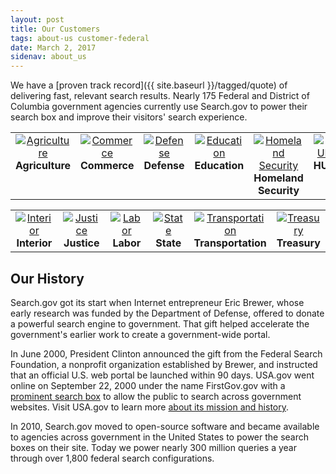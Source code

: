 ```yaml
---
layout: post
title: Our Customers
tags: about-us customer-federal
date: March 2, 2017
sidenav: about_us
---
```


We have a [proven track record]({{ site.baseurl }}/tagged/quote) of delivering fast, relevant search results. Nearly 175 Federal and District of Columbia government agencies currently use Search.gov to power their search box and improve their visitors' search experience.

<table align="center" width="100%">
<tr>
<td valign="top" align="center" width="16%" style="border:none; text-align: center;" style="border:none; text-align: center;"><a href="https://usdasearch.usda.gov/search?affiliate=usda&query=jobs"><img alt="Agriculture" src="https://d3qcdigd1fhos0.cloudfront.net/blog/img/customers-usda.png"></a><br><strong>Agriculture</strong></td>
<td valign="top" align="center" width="16%" style="border:none; text-align: center;"><a href="https://search.commerce.gov/search?affiliate=commerce.gov&query=jobs"><img alt="Commerce" src="https://d3qcdigd1fhos0.cloudfront.net/blog/img/customers-commerce.png"></a><br><strong>Commerce</strong></td>
<td valign="top" align="center" width="16%" style="border:none; text-align: center;"><a href="https://search.defense.gov/search?affiliate=defense_gov&query=jobs"><img alt="Defense" src="https://d3qcdigd1fhos0.cloudfront.net/blog/img/customers-defense.png"></a><br><strong>Defense</strong></td>
<td valign="top" align="center" width="16%" style="border:none; text-align: center;"><a href="https://search.usa.gov/search?affiliate=ed.gov&query=jobs"><img alt="Education" src="https://d3qcdigd1fhos0.cloudfront.net/blog/img/customers-education.png"></a><br><strong>Education</strong></td>
<td valign="top" align="center" width="16%" style="border:none; text-align: center;"><a href="https://search.dhs.gov/search?affiliate=dhs&query=jobs"><img alt="Homeland Security" src="https://d3qcdigd1fhos0.cloudfront.net/blog/img/customers-dhs.png"></a><br><strong>Homeland Security</strong></td>
<td valign="top" align="center" width="16%" style="border:none; text-align: center;"><a href="https://search.usa.gov/search?affiliate=housingandurbandevelopment&query=jobs"><img alt="HUD" src="https://d3qcdigd1fhos0.cloudfront.net/blog/img/customers-hud.png"></a><br><strong>HUD</strong></td>
</tr>
</table>

<table align="center" width="100%">
<tr>
<td valign="top" align="center" width="16%" style="border:none; text-align: center;"><a href="https://search.usa.gov/search?affiliate=doi.gov&query=jobs"><img alt="Interior" src="https://d3qcdigd1fhos0.cloudfront.net/blog/img/customers-interior.png"></a><br><strong>Interior</strong></td>
<td valign="top" align="center" width="16%" style="border:none; text-align: center;"><a href="https://search.justice.gov/search?affiliate=justice&query=law"><img alt="Justice" src="https://d3qcdigd1fhos0.cloudfront.net/blog/img/customers-doj.png"></a><br><strong>Justice</strong></td>
<td valign="top" align="center" width="16%" style="border:none; text-align: center;"><a href="https://search.usa.gov/search?affiliate=u.s.departmentoflabor&query=jobs"><img alt="Labor" src="https://d3qcdigd1fhos0.cloudfront.net/blog/img/customers-labor.png"></a><br><strong>Labor</strong></td>
<td valign="top" align="center" width="16%" style="border:none; text-align: center;"><a href="https://findit.state.gov/search?affiliate=dos_stategov&query=jobs"><img alt="State" src="https://d3qcdigd1fhos0.cloudfront.net/blog/img/customers-state.png"></a><br><strong>State</strong></td>
<td valign="top" align="center" width="16%" style="border:none; text-align: center;"><a href="https://search.usa.gov/search?affiliate=usdot&query=jobs"><img alt="Transportation" src="https://d3qcdigd1fhos0.cloudfront.net/blog/img/customers-dot.png"></a><br><strong>Transportation</strong></td>
<td valign="top" align="center" width="16%" style="border:none; text-align: center;"><a href="https://search.treasury.gov/search?affiliate=treasury&query=jobs"><img alt="Treasury" src="https://d3qcdigd1fhos0.cloudfront.net/blog/img/customers-treasury.png"></a><br><strong>Treasury</strong></td>
</tr>
</table>

<a name="history"></a>

## Our History

Search.gov got its start when Internet entrepreneur Eric Brewer, whose early research was funded by the Department of Defense, offered to donate a powerful search engine to government. That gift helped accelerate the government's earlier work to create a government-wide portal.

In June 2000, President Clinton announced the gift from the Federal Search Foundation, a nonprofit organization established by Brewer, and instructed that an official U.S. web portal be launched within 90 days. USA.gov went online on September 22, 2000 under the name FirstGov.gov with a [prominent search box](https://web.archive.org/web/20001109105200/http://www.firstgov.gov) to allow the public to search across government websites. Visit USA.gov to learn more [about its mission and history](https://www.usa.gov/about).

In 2010, Search.gov moved to open-source software and became available to agencies across government in the United States to power the search boxes on their site. Today we power nearly 300 million queries a year through over 1,800 federal search configurations.
